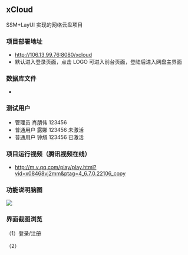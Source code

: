 ## xCloud

SSM+LayUI 实现的网络云盘项目

### 项目部署地址

 - http://106.13.99.76:8080/xcloud
 - 默认进入登录页面，点击 LOGO 可进入前台页面，登陆后进入网盘主界面
 
### 数据库文件

 - 

### 测试用户

 - 管理员 肖朋伟 123456
 - 普通用户 露娜 123456 未激活
 - 普通用户 钟馗 123456 已激活

### 项目运行视频（腾讯视频在线）

 - http://m.v.qq.com/play/play.html?vid=x08468vj2mm&ptag=4_6.7.0.22106_copy

### 功能说明脑图

<img src="https://img-blog.csdnimg.cn/20190320120326305.png?x-oss-process=image/watermark,type_ZmFuZ3poZW5naGVpdGk,shadow_10,text_aHR0cHM6Ly9pY29kZS5ibG9nLmNzZG4ubmV0,size_16,color_FFFFFF,t_70">


### 界面截图浏览

（1）登录/注册


（2）
